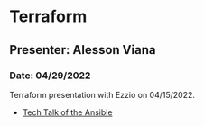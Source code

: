 # Terraform

## Presenter: Alesson Viana
### Date: 04/29/2022

Terraform presentation with Ezzio on 04/15/2022.
- [Tech Talk of the Ansible](https://drive.google.com/file/d/1S4MlhimviIcCDbmTmurAgMm73X-imABR/view?usp=sharing)


